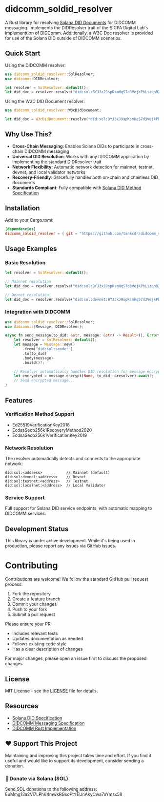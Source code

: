 # didcomm_soldid_resolver

A Rust library for resolving [Solana DID Documents](https://github.com/identity-com/sol-did) for DIDCOMM messaging. Implements the DIDResolver trait of the SICPA Digital Lab's implementtion of DIDComm. Additionally, a W3C Doc resolver is provided for use of the Solana DID outside of DIDCOMM scenarios.

## Quick Start

Using the DIDCOMM resolver:

```rust
use didcomm_soldid_resolver::SolResolver;
use didcomm::DIDResolver;

let resolver = SolResolver::default();
let did_doc = resolver.resolve("did:sol:BYJ3xJ9spKsmHqS7d3VejkPhLizqn9ZzE3QjaQp7iTuS").await?;
```

Using the W3C DID Document resolver:

```rust
use didcomm_soldid_resolver::W3cDidDocument;

let did_doc = W3cDidDocument::resolve("did:sol:BYJ3xJ9spKsmHqS7d3VejkPhLizqn9ZzE3QjaQp7iTuS").await?;
```

## Why Use This?

- **Cross-Chain Messaging**: Enables Solana DIDs to participate in cross-chain DIDCOMM messaging
- **Universal DID Resolution**: Works with any DIDCOMM application by implementing the standard DIDResolver trait
- **Network Flexibility**: Automatic network detection for mainnet, testnet, devnet, and local validator networks
- **Recovery-Friendly**: Gracefully handles both on-chain and chainless DID documents
- **Standards Compliant**: Fully compatible with [Solana DID Method Specification](https://github.com/identity-com/sol-did)

## Installation

Add to your Cargo.toml:

```toml
[dependencies]
didcomm_soldid_resolver = { git = "https://github.com/tankcdr/didcomm_soldid_resolver_rs.git" }
```

## Usage Examples

### Basic Resolution

```rust
let resolver = SolResolver::default();

// Mainnet resolution
let did_doc = resolver.resolve("did:sol:BYJ3xJ9spKsmHqS7d3VejkPhLizqn9ZzE3QjaQp7iTuS").await?;

// Devnet resolution
let did_doc = resolver.resolve("did:sol:devnet:BYJ3xJ9spKsmHqS7d3VejkPhLizqn9ZzE3QjaQp7iTuS").await?;
```

### Integration with DIDCOMM

```rust
use didcomm_soldid_resolver::SolResolver;
use didcomm::{Message, DIDResolver};

async fn send_message(to_did: &str, message: &str) -> Result<(), Error> {
    let resolver = SolResolver::default();
    let message = Message::new()
        .from("did:sol:sender")
        .to(to_did)
        .body(message)
        .build()?;

    // Resolver automatically handles DID resolution for message encryption
    let encrypted = message.encrypt(None, to_did, &resolver).await?;
    // Send encrypted message...
}
```

## Features

### Verification Method Support

- Ed25519VerificationKey2018
- EcdsaSecp256k1RecoveryMethod2020
- EcdsaSecp256k1VerificationKey2019

### Network Resolution

The resolver automatically detects and connects to the appropriate network:

```
did:sol:<address>           // Mainnet (default)
did:sol:devnet:<address>    // Devnet
did:sol:testnet:<address>   // Testnet
did:sol:localnet:<address>  // Local Validator
```

### Service Support

Full support for Solana DID service endpoints, with automatic mapping to DIDCOMM services.

## Development Status

This library is under active development. While it's being used in production, please report any issues via GitHub issues.

# Contributing

Contributions are welcome! We follow the standard GitHub pull request process:

1. Fork the repository
2. Create a feature branch
3. Commit your changes
4. Push to your fork
5. Submit a pull request

Please ensure your PR:

- Includes relevant tests
- Updates documentation as needed
- Follows existing code style
- Has a clear description of changes

For major changes, please open an issue first to discuss the proposed changes.

## License

MIT License - see the [LICENSE](LICENSE) file for details.

## Resources

- [Solana DID Specification](https://g.identity.com/sol-did/)
- [DIDCOMM Messaging Specification](https://identity.foundation/didcomm-messaging/spec/)
- [DIDCOMM Rust Implementation](https://github.com/sicpa-dlab/didcomm-rust)

## ❤️ Support This Project

Maintaining and improving this project takes time and effort. If you find it useful and would like to support its development, consider sending a donation.

### 💸 Donate via Solana (SOL)

Send SOL donations to the following address: EuMmg13a2Vi7LPh64mwkRGsoPtYEUnAkyCwa7oYmsx58
